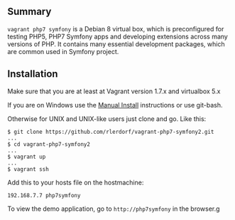 ## Summary
`vagrant php7 symfony` is a Debian 8 virtual box, which is preconfigured for testing PHP5, PHP7 Symfony apps and developing extensions across many versions of PHP. It contains many essential development packages, which are common used 
in Symfony project.


## Installation

Make sure that you are at least at Vagrant version 1.7.x and virtualbox 5.x

If you are on Windows use the [Manual Install](#manual-install) instructions or use git-bash.

Otherwise for UNIX and UNIX-like users just clone and go. Like this:

```
$ git clone https://github.com/rlerdorf/vagrant-php7-symfony2.git
...
$ cd vagrant-php7-symfony2
...
$ vagrant up
...
$ vagrant ssh
```

Add this to your hosts file on the hostmachine:

```
192.168.7.7 php7symfony
```

To view the demo application, go to `http://php7symfony` in the browser.g

